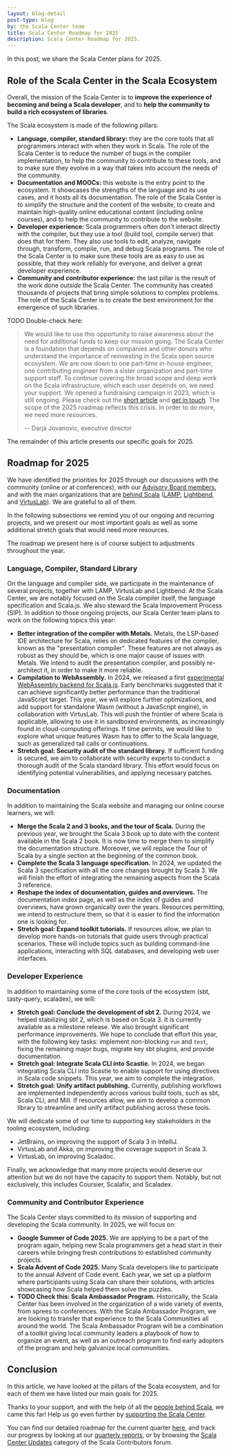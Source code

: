 ```yaml
---
layout: blog-detail
post-type: blog
by: the Scala Center team
title: Scala Center Roadmap for 2025
description: Scala Center Roadmap for 2025.
---
```


In this post, we share the Scala Center plans for 2025.

## Role of the Scala Center in the Scala Ecosystem

Overall, the mission of the Scala Center is to **improve the experience of becoming and being a Scala developer**, and to **help the community to build a rich ecosystem of libraries**.

The Scala ecosystem is made of the following pillars:

- **Language, compiler, standard library:** they are the core tools that all programmers interact with when they work in Scala.
  The role of the Scala Center is to reduce the number of bugs in the compiler implementation, to help the community to contribute to these tools, and to make sure they evolve in a way that takes into account the needs of the community.
- **Documentation and MOOCs:** this website is the entry point to the ecosystem.
  It showcases the strengths of the language and its use cases, and it hosts all its documentation.
  The role of the Scala Center is to simplify the structure and the content of the website, to create and maintain high-quality online educational content (including online courses), and to help the community to contribute to the website.
- **Developer experience:** Scala programmers often don't interact directly with the compiler, but they use a tool (build tool, compile server) that does that for them.
  They also use tools to edit, analyze, navigate through, transform, compile, run, and debug Scala programs.
  The role of the Scala Center is to make sure these tools are as easy to use as possible, that they work reliably for everyone, and deliver a great developer experience.
- **Community and contributor experience:** the last pillar is the result of the work done _outside_ the Scala Center.
  The community has created thousands of projects that bring simple solutions to complex problems.
  The role of the Scala Center is to create the best environment for the emergence of such libraries.

TODO Double-check here:

> We would like to use this opportunity to raise awareness about the need for additional funds to keep our mission going.
> The Scala Center is a foundation that depends on companies and other donors who understand the importance of reinvesting in the Scala open source ecosystem.
> We are now down to one part-time in-house engineer, one contributing engineer from a sister organization and part-time support staff.
> To continue covering the broad scope and deep work on the Scala infrastructure, which each user depends on, we need your support.
> We opened a fundraising campaign in 2023, which is still ongoing.
> Please check out the [short article](https://scala-lang.org/blog/2023/09/11/scala-center-fundraising.html) and [get in touch](https://airtable.com/appu0c7lWteTaOonJ/shrMKPncLDdVK5cyW).
> The scope of the 2025 roadmap reflects this crisis.
> In order to do more, we need more resources.
>
> -- Darja Jovanovic, executive director

The remainder of this article presents our specific goals for 2025.

## Roadmap for 2025

We have identified the priorities for 2025 through our discussions with the community (online or at conferences), with our [Advisory Board members](https://scala.epfl.ch/#advisory-board-member-list), and with the main organizations that are [behind Scala](https://www.scala-lang.org/community/#whos-behind-scala) ([LAMP](https://lamp.epfl.ch), [Lightbend](https://lightbend.com), and [VirtusLab](https://virtuslab.com)).
We are grateful to all of them.

In the following subsections we remind you of our ongoing and recurring projects, and we present our most important goals as well as some additional stretch goals that would need more resources.

The roadmap we present here is of course subject to adjustments throughout the year.

### Language, Compiler, Standard Library

On the language and compiler side, we participate in the maintenance of several projects, together with LAMP, VirtusLab and Lightbend.
At the Scala Center, we are notably focused on the Scala compiler itself, the language specification and Scala.js.
We also steward the Scala Improvement Process (SIP).
In addition to those ongoing projects, our Scala Center team plans to work on the following topics this year:

- **Better integration of the compiler with Metals.**
  Metals, the LSP-based IDE architecture for Scala, relies on dedicated features of the compiler, known as the "presentation compiler".
  These features are not always as robust as they should be, which is one major cause of issues with Metals.
  We intend to audit the presentation compiler, and possibly re-architect it, in order to make it more reliable.
- **Compilation to WebAssembly.**
  In 2024, we released a first [experimental WebAssembly backend for Scala.js](https://www.scala-js.org/doc/project/webassembly.html).
  Early benchmarks suggested that it can achieve significantly better performance than the traditional JavaScript target.
  This year, we will explore further optimizations, and add support for standalone Wasm (without a JavaScript engine), in collaboration with VirtusLab.
  This will push the frontier of where Scala is applicable, allowing to use it in sandboxed environments, as increasingly found in cloud-computing offerings.
  If time permits, we would like to explore what unique features Wasm has to offer to the Scala language, such as generalized tail calls or continuations.
- **Stretch goal: Security audit of the standard library.**
If sufficient funding is secured, we aim to collaborate with security experts to conduct a thorough audit of the Scala standard library. This effort would focus on identifying potential vulnerabilities, and applying necessary patches.

### Documentation

In addition to maintaining the Scala website and managing our online course learners, we will:

- **Merge the Scala 2 and 3 books, and the tour of Scala.**
  During the previous year, we brought the Scala 3 book up to date with the content available in the Scala 2 book.
  It is now time to merge them to simplify the documentation structure.
  Moreover, we will replace the Tour of Scala by a single section at the beginning of the common book.
- **Complete the Scala 3 language specification.**
  In 2024, we updated the Scala 3 specification with all the core changes brought by Scala 3.
  We will finish the effort of integrating the remaining aspects from the Scala 3 reference.
- **Reshape the index of documentation, guides and overviews.**
  The documentation index page, as well as the index of guides and overviews, have grown organically over the years.
  Resources permitting, we intend to restructure them, so that it is easier to find the information one is looking for.
- **Stretch goal: Expand toolkit tutorials.**
  If resources allow, we plan to develop more hands-on tutorials that guide users through practical scenarios. These will include topics such as building command-line applications, interacting with SQL databases, and developing web user interfaces.

### Developer Experience

In addition to maintaining some of the core tools of the ecosystem (sbt, tasty-query, scaladex), we will:

- **Stretch goal: Conclude the development of sbt 2.**
  During 2024, we helped stabilizing sbt 2, which is based on Scala 3.
  It is currently available as a milestone release.
  We also brought significant performance improvements.
  We hope to conclude that effort this year, with the following key tasks: implement non-blocking `run` and `test`, fixing the remaining major bugs, migrate key sbt plugins, and provide documentation.
- **Stretch goal: Integrate Scala CLI into Scastie.**
  In 2024, we began integrating Scala CLI into Scastie to enable support for using directives in Scala code snippets. This year, we aim to complete the integration.
- **Stretch goal: Unify artifact publishing.**
  Currently, publishing workflows are implemented independently across various build tools, such as sbt, Scala CLI, and Mill. If resources allow, we aim to develop a common library to streamline and unify artifact publishing across these tools.

We will dedicate some of our time to supporting key stakeholders in the tooling ecosystem, including:

- JetBrains, on improving the support of Scala 3 in IntelliJ.
- VirtusLab and Akka, on improving the coverage support in Scala 3.
- VirtusLab, on improving Scaladoc.

Finally, we acknowledge that many more projects would deserve our attention but we do not have the capacity to support them.
Notably, but not exclusively, this includes Coursier, Scalafix, and Scaladex.

### Community and Contributor Experience

The Scala Center stays committed to its mission of supporting and developing the Scala community.
In 2025, we will focus on:

- **Google Summer of Code 2025.**
  We are applying to be a part of the program again, helping new Scala programmers get a head start in their careers while bringing fresh contributions to established community projects.
- **Scala Advent of Code 2025.**
  Many Scala developers like to participate to the annual Advent of Code event.
  Each year, we set up a platform where participants using Scala can share their solutions, with articles showcasing how Scala helped them solve the puzzles.
- **TODO Check this: Scala Ambassador Program.**
  Historically, the Scala Center has been involved in the organization of a wide variety of events, from sprees to conferences.
  With the Scala Ambassador Program, we are looking to transfer that experience to the Scala Communities all around the world.
  The Scala Ambassador Program will be a combination of a toolkit giving local community leaders a playbook of how to organize an event, as well as an outreach program to find early adopters of the program and help galvanize local communities.

## Conclusion

In this article, we have looked at the pillars of the Scala ecosystem, and for each of them we have listed our main goals for 2025.

Thanks to your support, and with the help of all the [people behind Scala](https://www.scala-lang.org/community/#whos-behind-scala), we came this far!
Help us go even further by [supporting the Scala Center](https://scala.epfl.ch/faqs.html).

You can find our detailed roadmap for the current quarter [here](https://scala.epfl.ch/projects.html), and track our progress by looking at our [quarterly reports](https://scala.epfl.ch/records.html), or by browsing the [Scala Center Updates](https://contributors.scala-lang.org/c/scala-center/25) category of the Scala Contributors forum.
